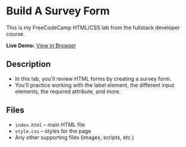 # Build A Survey Form

This is my FreeCodeCamp HTML/CSS lab from the fullstack developer course.

**Live Demo:** [View in Browser](https://nathanraym.github.io/FreeCodeCamp-FullStack-Dev-Labs/HTML-CSS/build-a-survey-form/)

## Description

- In this lab, you'll review HTML forms by creating a survey form.
- You'll practice working with the label element, the different input elements, the required attribute, and more.

## Files

- `index.html` – main HTML file
- `style.css` – styles for the page
- Any other supporting files (images, scripts, etc.)
